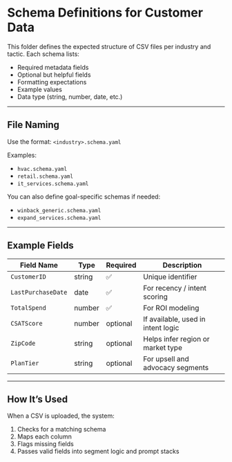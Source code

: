 # Schema Definitions for Customer Data

This folder defines the expected structure of CSV files per industry and tactic. Each schema lists:

- Required metadata fields
- Optional but helpful fields
- Formatting expectations
- Example values
- Data type (string, number, date, etc.)

---

## File Naming

Use the format:
`<industry>.schema.yaml`

Examples:
- `hvac.schema.yaml`
- `retail.schema.yaml`
- `it_services.schema.yaml`

You can also define goal-specific schemas if needed:
- `winback_generic.schema.yaml`
- `expand_services.schema.yaml`

---

## Example Fields

| Field Name         | Type   | Required | Description                        |
|--------------------|--------|----------|------------------------------------|
| `CustomerID`       | string | ✅        | Unique identifier                  |
| `LastPurchaseDate` | date   | ✅        | For recency / intent scoring       |
| `TotalSpend`       | number | ✅        | For ROI modeling                   |
| `CSATScore`        | number | optional | If available, used in intent logic |
| `ZipCode`          | string | optional | Helps infer region or market type  |
| `PlanTier`         | string | optional | For upsell and advocacy segments   |

---

## How It’s Used

When a CSV is uploaded, the system:
1. Checks for a matching schema
2. Maps each column
3. Flags missing fields
4. Passes valid fields into segment logic and prompt stacks

